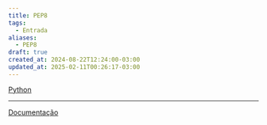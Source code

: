 ```yaml
---
title: PEP8
tags:
  - Entrada
aliases:
  - PEP8
draft: true
created_at: 2024-08-22T12:24:00-03:00
updated_at: 2025-02-11T00:26:17-03:00
---
```


[Python](content/atomos/2024/07/09/Linguagem_Python.md)

---

[Documentação](https://peps.python.org/pep-0008)